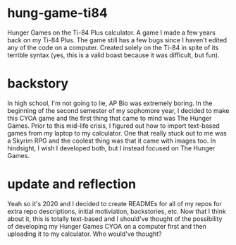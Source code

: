 # hung-game-ti84
Hunger Games on the Ti-84 Plus calculator. A game I made a few years back on my Ti-84 Plus. The game still has a few bugs since I haven't edited any of the code on a computer. Created solely on the Ti-84 in spite of its terrible syntax (yes, this is a valid boast because it was difficult, but fun).

# backstory
In high school, I'm not going to lie, AP Bio was extremely boring. In the beginning of the second semester of my sophomore year, I decided to make this CYOA game and the first thing that came to mind was The Hunger Games. Prior to this mid-life crisis, I figured out how to import text-based games from my laptop to my calculator. One that really stuck out to me was a Skyrim RPG and the coolest thing was that it came with images too. In hindsight, I wish I developed both, but I instead focused on The Hunger Games.

# update and reflection
Yeah so it's 2020 and I decided to create READMEs for all of my repos for extra repo descriptions, initial motiviation, backstories, etc. Now that I think about it, this is totally text-based and I should've thought of the possibility of developing my Hunger Games CYOA on a computer first and then uploading it to my calculator. Who would've thought? 
